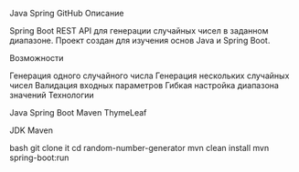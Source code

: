 Java
Spring
GitHub
Описание

Spring Boot REST API для генерации случайных чисел в заданном диапазоне. Проект создан для изучения основ Java и Spring Boot.

Возможности

Генерация одного случайного числа
Генерация нескольких случайных чисел
Валидация входных параметров
Гибкая настройка диапазона значений
Технологии

Java 
Spring Boot 
Maven
ThymeLeaf

JDK 
Maven 

bash
git clone it
cd random-number-generator
mvn clean install
mvn spring-boot:run
